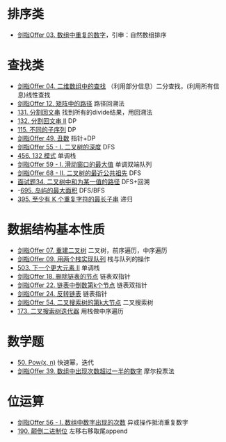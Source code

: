 # 排序类
- [剑指Offer 03. 数组中重复的数字](https://github.com/MatrixBlake/leetcode-python/blob/main/%E5%89%91%E6%8C%87Offer%2003%20%E6%95%B0%E7%BB%84%E4%B8%AD%E9%87%8D%E5%A4%8D%E7%9A%84%E6%95%B0%E5%AD%97.md)，引申：自然数组排序

# 查找类
- [剑指Offer 04. 二维数组中的查找](https://github.com/MatrixBlake/leetcode-python/blob/main/%E5%89%91%E6%8C%87Offer%2004.%20%E4%BA%8C%E7%BB%B4%E6%95%B0%E7%BB%84%E4%B8%AD%E7%9A%84%E6%9F%A5%E6%89%BE.md) （利用部分信息）二分查找，(利用所有信息)线性查找
- [剑指Offer 12. 矩阵中的路径](https://github.com/MatrixBlake/leetcode-python/blob/main/%E5%89%91%E6%8C%87%20Offer%2012.%20%E7%9F%A9%E9%98%B5%E4%B8%AD%E7%9A%84%E8%B7%AF%E5%BE%84.md) 路径回溯法
- [131. 分割回文串](https://github.com/MatrixBlake/leetcode-python/blob/main/131.%20%E5%88%86%E5%89%B2%E5%9B%9E%E6%96%87%E4%B8%B2.md) 找到所有的divide结果，用回溯法
- [132. 分割回文串 II](https://github.com/MatrixBlake/leetcode-python/blob/main/132.%20%E5%88%86%E5%89%B2%E5%9B%9E%E6%96%87%E4%B8%B2%20II.md) DP
- [115. 不同的子序列](https://github.com/MatrixBlake/leetcode-python/blob/main/115.%20%E4%B8%8D%E5%90%8C%E7%9A%84%E5%AD%90%E5%BA%8F%E5%88%97.md) DP
- [剑指Offer 49. 丑数](https://leetcode-cn.com/problems/chou-shu-lcof/) 指针+DP
- [剑指Offer 55 - I. 二叉树的深度](https://github.com/MatrixBlake/leetcode-python/blob/main/%E5%89%91%E6%8C%87Offer%2055%20-%20I.%20%E4%BA%8C%E5%8F%89%E6%A0%91%E7%9A%84%E6%B7%B1%E5%BA%A6.md) DFS
- [456. 132 模式](https://github.com/MatrixBlake/leetcode-python/blob/main/456.%20132%20%E6%A8%A1%E5%BC%8F.md) 单调栈
- [剑指Offer 59 - I. 滑动窗口的最大值](https://github.com/MatrixBlake/leetcode-python/blob/main/%E5%89%91%E6%8C%87Offer%2059%20-%20I.%20%E6%BB%91%E5%8A%A8%E7%AA%97%E5%8F%A3%E7%9A%84%E6%9C%80%E5%A4%A7%E5%80%BC.md) 单调双端队列
- [剑指Offer 68 - II. 二叉树的最近公共祖先](https://github.com/MatrixBlake/leetcode-python/blob/main/%E5%89%91%E6%8C%87Offer%2068%20-%20II.%20%E4%BA%8C%E5%8F%89%E6%A0%91%E7%9A%84%E6%9C%80%E8%BF%91%E5%85%AC%E5%85%B1%E7%A5%96%E5%85%88.md) DFS
- [面试题34. 二叉树中和为某一值的路径](https://github.com/MatrixBlake/leetcode-python/blob/main/%E9%9D%A2%E8%AF%95%E9%A2%9834.%20%E4%BA%8C%E5%8F%89%E6%A0%91%E4%B8%AD%E5%92%8C%E4%B8%BA%E6%9F%90%E4%B8%80%E5%80%BC%E7%9A%84%E8%B7%AF%E5%BE%84.md) DFS+回溯
- -[695. 岛屿的最大面积](https://github.com/MatrixBlake/leetcode-python/blob/main/695.%20%E5%B2%9B%E5%B1%BF%E7%9A%84%E6%9C%80%E5%A4%A7%E9%9D%A2%E7%A7%AF.md) DFS/BFS
- [395. 至少有 K 个重复字符的最长子串](https://github.com/MatrixBlake/leetcode-python/blob/main/395.%20%E8%87%B3%E5%B0%91%E6%9C%89%20K%20%E4%B8%AA%E9%87%8D%E5%A4%8D%E5%AD%97%E7%AC%A6%E7%9A%84%E6%9C%80%E9%95%BF%E5%AD%90%E4%B8%B2.md) 递归

# 数据结构基本性质
- [剑指Offer 07. 重建二叉树](https://github.com/MatrixBlake/leetcode-python/blob/main/%E5%89%91%E6%8C%87%20Offer%2007.%20%E9%87%8D%E5%BB%BA%E4%BA%8C%E5%8F%89%E6%A0%91.md) 二叉树，前序遍历，中序遍历
- [剑指Offer 09. 用两个栈实现队列](https://github.com/MatrixBlake/leetcode-python/blob/main/%E5%89%91%E6%8C%87Offer%2009.%20%E7%94%A8%E4%B8%A4%E4%B8%AA%E6%A0%88%E5%AE%9E%E7%8E%B0%E9%98%9F%E5%88%97.md) 栈与队列的操作
- [503. 下一个更大元素 II](https://github.com/MatrixBlake/leetcode-python/blob/main/%E5%89%91%E6%8C%87%20Offer%2007.%20%E9%87%8D%E5%BB%BA%E4%BA%8C%E5%8F%89%E6%A0%91.md) 单调栈
- [剑指Offer 18. 删除链表的节点](https://github.com/MatrixBlake/leetcode-python/blob/main/%E5%89%91%E6%8C%87Offer%2018.%20%E5%88%A0%E9%99%A4%E9%93%BE%E8%A1%A8%E7%9A%84%E8%8A%82%E7%82%B9.md) 链表双指针
- [剑指Offer 22. 链表中倒数第k个节点](https://github.com/MatrixBlake/leetcode-python/blob/main/%E5%89%91%E6%8C%87Offer%2022.%20%E9%93%BE%E8%A1%A8%E4%B8%AD%E5%80%92%E6%95%B0%E7%AC%ACk%E4%B8%AA%E8%8A%82%E7%82%B9.md) 链表双指针
- [剑指Offer 24. 反转链表](https://github.com/MatrixBlake/leetcode-python/blob/main/%E5%89%91%E6%8C%87Offer%2024.%20%E5%8F%8D%E8%BD%AC%E9%93%BE%E8%A1%A8.md) 链表指针
- [剑指Offer 54. 二叉搜索树的第k大节点](https://github.com/MatrixBlake/leetcode-python/blob/main/%E5%89%91%E6%8C%87Offer%2054.%20%E4%BA%8C%E5%8F%89%E6%90%9C%E7%B4%A2%E6%A0%91%E7%9A%84%E7%AC%ACk%E5%A4%A7%E8%8A%82%E7%82%B9.md) 二叉搜索树
- [173. 二叉搜索树迭代器](https://github.com/MatrixBlake/leetcode-python/blob/main/173.%20%E4%BA%8C%E5%8F%89%E6%90%9C%E7%B4%A2%E6%A0%91%E8%BF%AD%E4%BB%A3%E5%99%A8.md) 用栈做中序遍历

# 数学题
- [50. Pow(x, n)](https://github.com/MatrixBlake/leetcode-python/blob/main/50.%20Pow(x%2C%20n).md) 快速幂，迭代
- [剑指Offer 39. 数组中出现次数超过一半的数字](https://github.com/MatrixBlake/leetcode-python/blob/main/%E5%89%91%E6%8C%87Offer%2039.%20%E6%95%B0%E7%BB%84%E4%B8%AD%E5%87%BA%E7%8E%B0%E6%AC%A1%E6%95%B0%E8%B6%85%E8%BF%87%E4%B8%80%E5%8D%8A%E7%9A%84%E6%95%B0%E5%AD%97.md) 摩尔投票法

# 位运算
- [剑指Offer 56 - I. 数组中数字出现的次数](https://github.com/MatrixBlake/leetcode-python/blob/main/%E5%89%91%E6%8C%87Offer%2056%20-%20I.%20%E6%95%B0%E7%BB%84%E4%B8%AD%E6%95%B0%E5%AD%97%E5%87%BA%E7%8E%B0%E7%9A%84%E6%AC%A1%E6%95%B0.md) 异或操作抵消重复数字
- [190. 颠倒二进制位](https://github.com/MatrixBlake/leetcode-python/blob/main/190.%20%E9%A2%A0%E5%80%92%E4%BA%8C%E8%BF%9B%E5%88%B6%E4%BD%8D.md) 左移右移取尾append
